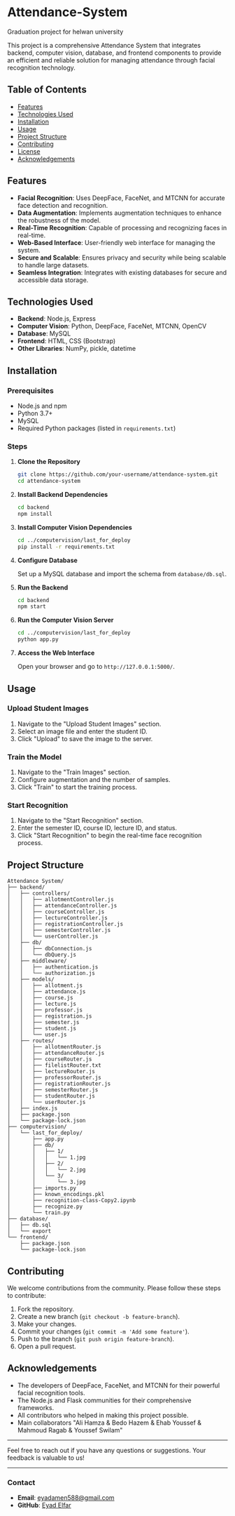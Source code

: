 # Attendance-System

Graduation project for helwan university

This project is a comprehensive Attendance System that integrates backend, computer vision, database, and frontend components to provide an efficient and reliable solution for managing attendance through facial recognition technology.

## Table of Contents

- [Features](#features)
- [Technologies Used](#technologies-used)
- [Installation](#installation)
- [Usage](#usage)
- [Project Structure](#project-structure)
- [Contributing](#contributing)
- [License](#license)
- [Acknowledgements](#acknowledgements)

## Features

- **Facial Recognition**: Uses DeepFace, FaceNet, and MTCNN for accurate face detection and recognition.
- **Data Augmentation**: Implements augmentation techniques to enhance the robustness of the model.
- **Real-Time Recognition**: Capable of processing and recognizing faces in real-time.
- **Web-Based Interface**: User-friendly web interface for managing the system.
- **Secure and Scalable**: Ensures privacy and security while being scalable to handle large datasets.
- **Seamless Integration**: Integrates with existing databases for secure and accessible data storage.

## Technologies Used

- **Backend**: Node.js, Express
- **Computer Vision**: Python, DeepFace, FaceNet, MTCNN, OpenCV
- **Database**: MySQL
- **Frontend**: HTML, CSS (Bootstrap)
- **Other Libraries**: NumPy, pickle, datetime

## Installation

### Prerequisites

- Node.js and npm
- Python 3.7+
- MySQL
- Required Python packages (listed in `requirements.txt`)

### Steps

1. **Clone the Repository**

   ```sh
   git clone https://github.com/your-username/attendance-system.git
   cd attendance-system
   ```

2. **Install Backend Dependencies**

   ```sh
   cd backend
   npm install
   ```

3. **Install Computer Vision Dependencies**

   ```sh
   cd ../computervision/last_for_deploy
   pip install -r requirements.txt
   ```

4. **Configure Database**

   Set up a MySQL database and import the schema from `database/db.sql`.

5. **Run the Backend**

   ```sh
   cd backend
   npm start
   ```

6. **Run the Computer Vision Server**

   ```sh
   cd ../computervision/last_for_deploy
   python app.py
   ```

7. **Access the Web Interface**

   Open your browser and go to `http://127.0.0.1:5000/`.

## Usage

### Upload Student Images

1. Navigate to the "Upload Student Images" section.
2. Select an image file and enter the student ID.
3. Click "Upload" to save the image to the server.

### Train the Model

1. Navigate to the "Train Images" section.
2. Configure augmentation and the number of samples.
3. Click "Train" to start the training process.

### Start Recognition

1. Navigate to the "Start Recognition" section.
2. Enter the semester ID, course ID, lecture ID, and status.
3. Click "Start Recognition" to begin the real-time face recognition process.

## Project Structure

```plaintext
Attendance System/
├── backend/
│   ├── controllers/
│   │   ├── allotmentController.js
│   │   ├── attendanceController.js
│   │   ├── courseController.js
│   │   ├── lectureController.js
│   │   ├── registrationController.js
│   │   ├── semesterController.js
│   │   └── userController.js
│   ├── db/
│   │   ├── dbConnection.js
│   │   └── dbQuery.js
│   ├── middleware/
│   │   ├── authentication.js
│   │   └── authorization.js
│   ├── models/
│   │   ├── allotment.js
│   │   ├── attendance.js
│   │   ├── course.js
│   │   ├── lecture.js
│   │   ├── professor.js
│   │   ├── registration.js
│   │   ├── semester.js
│   │   ├── student.js
│   │   └── user.js
│   ├── routes/
│   │   ├── allotmentRouter.js
│   │   ├── attendanceRouter.js
│   │   ├── courseRouter.js
│   │   ├── filelistRouter.txt
│   │   ├── lectureRouter.js
│   │   ├── professorRouter.js
│   │   ├── registrationRouter.js
│   │   ├── semesterRouter.js
│   │   ├── studentRouter.js
│   │   └── userRouter.js
│   ├── index.js
│   ├── package.json
│   └── package-lock.json
├── computervision/
│   └── last_for_deploy/
│       ├── app.py
│       ├── db/
│       │   ├── 1/
│       │   │   └── 1.jpg
│       │   ├── 2/
│       │   │   └── 2.jpg
│       │   └── 3/
│       │       └── 3.jpg
│       ├── imports.py
│       ├── known_encodings.pkl
│       ├── recognition-class-Copy2.ipynb
│       ├── recognize.py
│       └── train.py
├── database/
│   ├── db.sql
│   └── export
└── frontend/
    ├── package.json
    └── package-lock.json
```

## Contributing

We welcome contributions from the community. Please follow these steps to contribute:

1. Fork the repository.
2. Create a new branch (`git checkout -b feature-branch`).
3. Make your changes.
4. Commit your changes (`git commit -m 'Add some feature'`).
5. Push to the branch (`git push origin feature-branch`).
6. Open a pull request.


## Acknowledgements

- The developers of DeepFace, FaceNet, and MTCNN for their powerful facial recognition tools.
- The Node.js and Flask communities for their comprehensive frameworks.
- All contributors who helped in making this project possible.
- Main collaborators "Ali Hamza & Bedo Hazem & Ehab Youssef & Mahmoud Ragab & Youssef Swilam"

---

Feel free to reach out if you have any questions or suggestions. Your feedback is valuable to us!

---

### Contact

- **Email**: eyadamen588@gmail.com
- **GitHub**: [Eyad Elfar](https://github.com/eyadelfar)
